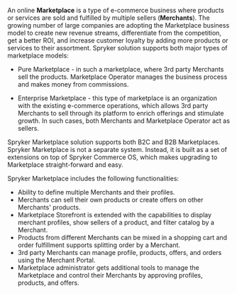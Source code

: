 An online **Marketplace** is a type of e-commerce business where products or services are sold and fulfilled by multiple sellers (**Merchants**). The growing number of large companies are adopting the Marketplace business model to create new revenue streams, differentiate from the competition, get a better ROI, and increase customer loyalty by adding more products or services to their assortment.
 Spryker solution supports both major types of marketplace models:

* Pure Marketplace - in such a marketplace, where 3rd party Merchants sell the products. Marketplace Operator manages the business process and makes money from commissions.

* Enterprise Marketplace - this type of marketplace is an organization with the existing e-commerce operations, which allows 3rd party Merchants to sell through its platform to enrich offerings and stimulate growth. In such cases, both Merchants and Marketplace Operator act as sellers. 

Spryker Marketplace solution supports both B2C and B2B Marketplaces.
Spryker Marketplace is not a separate system. Instead, it is built as a set of extensions on top of Spryker Commerce OS, which makes upgrading to Marketplace straight-forward and easy. 

Spryker Marketplace includes the following functionalities:

* Ability to define multiple Merchants and their profiles.
* Merchants can sell their own products or create offers on other Merchants' products.
* Marketplace Storefront is extended with the capabilities to display merchant profiles, show sellers of a product, and filter catalog by a Merchant.
* Products from different Merchants can be mixed in a shopping cart and order fulfillment supports splitting order by a Merchant.
* 3rd party Merchants can manage profile, products, offers, and orders using the Merchant Portal.
* Marketplace administrator gets additional tools to manage the Marketplace and control their Merchants by approving profiles, products, and offers.
